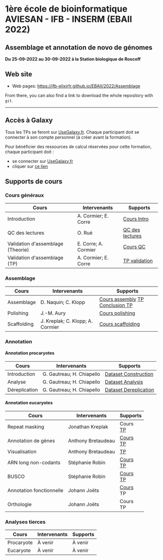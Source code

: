 
# 1ère école de bioinformatique AVIESAN - IFB - INSERM (EBAII 2022)

## Assemblage et annotation de novo de génomes

**Du 25-09-2022 au 30-09-2022 à la Station biologique de Roscoff**


## Web site

- Web pages: <https://ifb-elixirfr.github.io/EBAII/2022/Assemblage>

From there, you can also find a link to download the whole repository with `git`.

****

## Accès à Galaxy

Tous les TPs se feront sur [UseGalaxy.fr](https://usegalaxy.fr). Chaque participant doit se connecter à son compte personnel (à créer avant la formation).

Pour bénéficier des ressources de calcul réservées pour cette formation, chaque participant doit :

- se connecter sur [UseGalaxy.fr](https://usegalaxy.fr)
- cliquer sur [ce lien](https://usegalaxy.fr/join-training/ebaii_aa/)

## Supports de cours

### Cours généraux

| Cours                             | Intervenants         | Supports |
|-----------------------------------|----------------------|----------|
| Introduction                      | A. Cormier; E. Corre |  [Cours Intro](https://training.galaxyproject.org/training-material/topics/assembly/tutorials/get-started-genome-assembly/slides.html)|
| QC des lectures                   | O. Rué               |  [QC des lectures](https://drive.google.com/file/d/1Mv33oQ-_h-ZCxemvlcqYqpQEHd97tJzt/view?usp=sharing)|
| Validation d'assemblage (Theorie) | E. Corre; A. Cormier |  [Cours QC](https://training.galaxyproject.org/training-material/topics/assembly/tutorials/assembly-quality-control/slides.html) |
| Validation d'assemblage (TP)      |A. Cormier; E. Corre  |  [TP validation](https://training.galaxyproject.org/training-material/topics/assembly/tutorials/assembly-quality-control/tutorial.html) |


### Assemblage

| Cours         | Intervenants        | Supports |
|---------------|---------------------|----------|
| Assemblage    | D. Naquin; C. Klopp |  [Cours assembly](Genome_assembly.pdf) [TP](Genome_assembly_tp.pdf) [Conclusion TP](conclusion_TP.pdf) |
| Polishing     | J.-M. Aury          |  [Cours polishing](https://docs.google.com/presentation/d/1RAScBkXvWkRCuD2WAbgNLJZ8zJNXz9skkHJ-MGp4VBk/edit?usp=sharing) |
| Scaffolding   | J. Kreplak; C. Klopp; A. Cormier | [Cours scaffolding](https://drive.google.com/file/d/1SRBBqRPUUTePJ7K1wsqbmaFGqAuvVIt6/view?usp=sharing) |

### Annotation

#### Annotation procaryotes

| Cours         | Intervenants              | Supports                                                                                                                             |
|---------------|---------------------------|--------------------------------------------------------------------------------------------------------------------------------------|
| Introduction  | G. Gautreau; H. Chiapello | [Dataset Construction](https://github.com/IFB-ElixirFr/EBAII/files/9659668/2.1-Dataset-Construction-EBAIIA.A.pdf)   |
| Analyse       | G. Gautreau; H. Chiapello | [Dataset Analysis](https://github.com/IFB-ElixirFr/EBAII/files/9659684/2.2-Dataset-Analysis-EBAIIA.A.pdf)           |
| Déreplication | G. Gautreau; H. Chiapello | [Dataset Dereplication](https://github.com/IFB-ElixirFr/EBAII/files/9659690/2.3-Dataset-Dereplication-EBAIIA.A.pdf) |

#### Annotation eucaryotes

| Cours      | Intervenants                | Supports |
|------------|-----------------------------|----------|
| Repeat masking | Jonathan Kreplak | Cours <br>[TP](https://training.galaxyproject.org/training-material/topics/genome-annotation/tutorials/repeatmasker/tutorial.html) |
| Annotation de gènes | Anthony Bretaudeau | [Cours](https://training.galaxyproject.org/training-material/topics/genome-annotation/slides/introduction.html)<br>[TP](https://training.galaxyproject.org/topics/genome-annotation/tutorials/funannotate/tutorial.html) |
| Visualisation | Anthony Bretaudeau | [TP](https://training.galaxyproject.org/topics/genome-annotation/tutorials/funannotate/tutorial.html#visualisation-with-a-genome-browser) |
| ARN long non-codants | Stéphanie Robin | [Cours](FEELnc_Sept_2022.pdf)<br>[TP](https://training.galaxyproject.org/topics/genome-annotation/tutorials/lncrna/tutorial.html) |
| BUSCO | Stéphanie Robin | [Cours](BUSCO_Sept_2022.pdf)<br>[TP]() |
| Annotation fonctionnelle | Johann Joëts | [Cours](https://drive.google.com/file/d/1vP2NMW0c0aOWSRHKwU3FNHzHRovg9GMp/view?usp=sharing)<br>TP |
| Orthologie | Johann Joëts |  Cours<br>TP |


### Analyses tierces

| Cours      | Intervenants | Supports |
|------------|--------------|----------|
| Procaryote | À venir      |  À venir |
| Eucaryote  | À venir      |  À venir |

